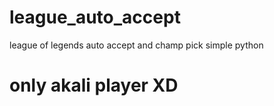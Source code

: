 # league_auto_accept
league of legends auto accept and champ pick simple python

# only akali player XD
